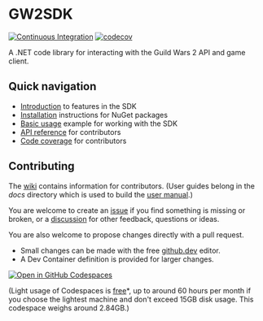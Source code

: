 # GW2SDK

[![Continuous Integration][ci-badge]][actions]
[![codecov][codecov-badge]][codecov]

A .NET code library for interacting with the Guild Wars 2 API and game client.


## Quick navigation

- [Introduction] to features in the SDK
- [Installation] instructions for NuGet packages
- [Basic usage][usage] example for working with the SDK
- [API reference][api] for contributors
- [Code coverage][codecov] for contributors

## Contributing

The [wiki] contains information for contributors. (User guides belong in the _docs_ directory which is used to build the [user manual].)

You are welcome to create an [issue][new-issue] if you find something is missing or broken, or a [discussion][new-discussion] for other feedback, questions or ideas.

You are also welcome to propose changes directly with a pull request.

- Small changes can be made with the free [github.dev] editor.
- A Dev Container definition is provided for larger changes.

[![Open in GitHub Codespaces](https://github.com/codespaces/badge.svg)](https://codespaces.new/sliekens/gw2sdk)

(Light usage of Codespaces is [free]*, up to around 60 hours per month if you choose the lightest machine and don't exceed 15GB disk usage. This codespace weighs around 2.84GB.)


[//]:# (add links to the section below)
[actions]:https://github.com/sliekens/gw2sdk/actions?query=workflow%3A%22Continuous+Integration%22
[api]:https://wiki.guildwars2.com/wiki/API:Main
[ci-badge]:https://github.com/sliekens/gw2sdk/workflows/Continuous%20Integration/badge.svg
[codecov-badge]:https://codecov.io/gh/sliekens/gw2sdk/branch/main/graph/badge.svg?token=2ZTDBRWWLR
[codecov]:https://codecov.io/gh/sliekens/gw2sdk
[free]:https://docs.github.com/en/billing/managing-billing-for-github-codespaces/about-billing-for-github-codespaces#monthly-included-storage-and-core-hours-for-personal-accounts
[github.dev]:https://github.dev/sliekens/gw2sdk
[installation]:https://sliekens.github.io/gw2sdk/guide/install.html
[introduction]:https://sliekens.github.io/gw2sdk/guide/
[new-discussion]:https://github.com/sliekens/gw2sdk/discussions/new/choose
[new-issue]:https://github.com/sliekens/gw2sdk/issues/new
[twitter]:https://twitter.com/LiekensSteven
[usage]:https://sliekens.github.io/gw2sdk/guide/usage.html
[wiki]:https://github.com/sliekens/gw2sdk/wiki
[user manual]:https://sliekens.github.io/gw2sdk/